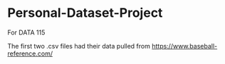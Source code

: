 # Personal-Dataset-Project
For DATA 115



The first two .csv files had their data pulled from https://www.baseball-reference.com/
